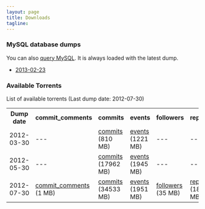 ```yaml
---
layout: page
title: Downloads 
tagline: 
---
```


### MySQL database dumps 

You can also [query MySQL](mysql.html). It is always loaded with the latest
dump.

* [2013-02-23](/downloads/mysql-2013-02-23.sql.gz)

### Available Torrents
List of available torrents (Last dump date: 2012-07-30)

<table>
<tr>
<th>Dump date</th>
<th>commit_comments </th>
<th>commits </th>
<th>events </th>
<th>followers </th>
<th>repos </th>
<th>users </th>
</tr>
<tr>
<td>2012-03-30</td>
<td>
---
</td>
<td>
<a href="http://ghtorrent.org/downloads/commits-dump.2012-03-30.torrent">commits</a> (810 MB)
</td>
<td>
<a href="http://ghtorrent.org/downloads/events-dump.2012-03-30.torrent">events</a> (1221 MB)
</td>
<td>
---
</td>
<td>
---
</td>
<td>
---
</td>
</tr>
<tr>
<td>2012-05-30</td>
<td>
---
</td>
<td>
<a href="http://ghtorrent.org/downloads/commits-dump.2012-05-30.torrent">commits</a> (17962 MB)
</td>
<td>
<a href="http://ghtorrent.org/downloads/events-dump.2012-05-30.torrent">events</a> (1945 MB)
</td>
<td>
---
</td>
<td>
---
</td>
<td>
---
</td>
</tr>
<tr>
<td>2012-07-30</td>
<td>
<a href="http://ghtorrent.org/downloads/commit_comments-dump.2012-07-30.torrent">commit_comments</a> (1 MB)
</td>
<td>
<a href="http://ghtorrent.org/downloads/commits-dump.2012-07-30.torrent">commits</a> (34533 MB)
</td>
<td>
<a href="http://ghtorrent.org/downloads/events-dump.2012-07-30.torrent">events</a> (1951 MB)
</td>
<td>
<a href="http://ghtorrent.org/downloads/followers-dump.2012-07-30.torrent">followers</a> (35 MB)
</td>
<td>
<a href="http://ghtorrent.org/downloads/repos-dump.2012-07-30.torrent">repos</a> (18 MB)
</td>
<td>
<a href="http://ghtorrent.org/downloads/users-dump.2012-07-30.torrent">users</a> (29 MB)
</td>
</tr>
</table>
